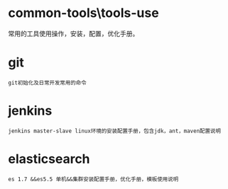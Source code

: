 # common-tools\tools-use
  常用的工具使用操作，安装，配置，优化手册。
# git 
  ```git初始化及日常开发常用的命令```
# jenkins 
  ```jenkins master-slave linux环境的安装配置手册，包含jdk，ant，maven配置说明```
# elasticsearch
  ```es 1.7 &&es5.5 单机&&集群安装配置手册，优化手册，模板使用说明```